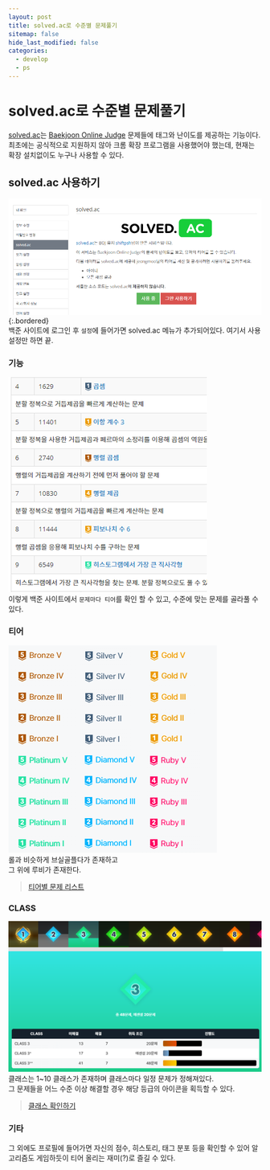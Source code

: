 ```yaml
---
layout: post
title: solved.ac로 수준별 문제풀기
sitemap: false
hide_last_modified: false
categories:
  - develop
  - ps
---
```

# solved.ac로 수준별 문제풀기 
[solved.ac](https://solved.ac/)는 [Baekjoon Online Judge](https://www.acmicpc.net/) 문제들에 태그와 난이도를 제공하는 기능이다.  
최초에는 공식적으로 지원하지 않아 크롬 확장 프로그램을 사용했어야 했는데, 현재는 확장 설치없이도 누구나 사용할 수 있다.

## solved.ac 사용하기
![](/assets/img/blog/ps/solved-ac-1.png){:.bordered}  
백준 사이트에 로그인 후 ```설정```에 들어가면 solved.ac 메뉴가 추가되어있다. 여기서 사용설정만 하면 끝.

### 기능
![](/assets/img/blog/ps/solved-ac-2.png)  
이렇게 백준 사이트에서 ```문제마다 티어```를 확인 할 수 있고, 수준에 맞는 문제를 골라풀 수 있다.

### 티어
![](/assets/img/blog/ps/solved-ac-3.png)  
롤과 비슷하게 브실골플다가 존재하고  
그 위에 루비가 존재한다.  
> [티어별 문제 리스트](https://solved.ac/problems/level)

### CLASS
![](/assets/img/blog/ps/solved-ac-4.png)  
클래스는 1~10 클래스가 존재하며 클래스마다 일정 문제가 정해져있다.  
그 문제들을 어느 수준 이상 해결할 경우 해당 등급의 아이콘을 획득할 수 있다.
> [클래스 확인하기 ](https://solved.ac/class) 

### 기타
그 외에도 프로필에 들어가면 자신의 점수, 히스토리, 태그 분포 등을 확인할 수 있어 알고리즘도 게임하듯이 티어 올리는 재미(?)로 즐길 수 있다.